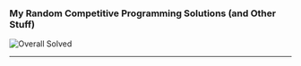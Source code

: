 ### My Random Competitive Programming Solutions (and Other Stuff) 

![Overall Solved](https://img.shields.io/badge/dynamic/json?url=https://raw.githubusercontent.com/a7mddra/CompetitiveProgramming/main/badge.json&query=$.message&label=Overall%20Solved&color=blue&style=for-the-badge&logo=codeforces)

---



